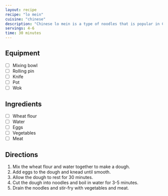 ```yaml
---
layout: recipe
recipe: "lo mein"
cuisine: "chinese"
description: "Chinese lo mein is a type of noodles that is popular in Chinese cuisine. It is made from wheat flour and water, and sometimes eggs are added to the dough. The noodles are then boiled and stir-fried with vegetables and meat."
servings: 4-6
time: 30 minutes
---
```


## Equipment
- [ ] Mixing bowl
- [ ] Rolling pin
- [ ] Knife
- [ ] Pot
- [ ] Wok

## Ingredients
- [ ] Wheat flour
- [ ] Water
- [ ] Eggs
- [ ] Vegetables
- [ ] Meat

## Directions
1. Mix the wheat flour and water together to make a dough.
2. Add eggs to the dough and knead until smooth.
3. Allow the dough to rest for 30 minutes.
4. Cut the dough into noodles and boil in water for 3-5 minutes.
5. Drain the noodles and stir-fry with vegetables and meat.
